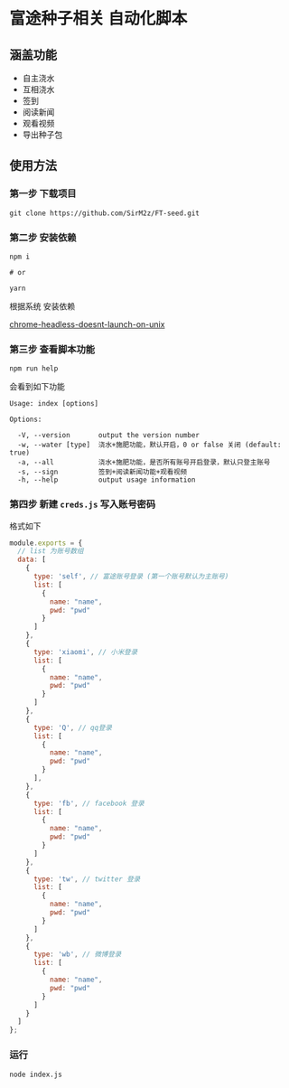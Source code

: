 # 富途种子相关 自动化脚本

## 涵盖功能

- 自主浇水
- 互相浇水
- 签到
- 阅读新闻
- 观看视频
- 导出种子包

## 使用方法

### 第一步 下载项目

```shell
git clone https://github.com/SirM2z/FT-seed.git
```

### 第二步 安装依赖

```shell
npm i

# or

yarn
```

根据系统 安装依赖

[chrome-headless-doesnt-launch-on-unix](https://github.com/GoogleChrome/puppeteer/blob/master/docs/troubleshooting.md#chrome-headless-doesnt-launch-on-unix)


### 第三步 查看脚本功能

```shell
npm run help
```

会看到如下功能

```
Usage: index [options]

Options:

  -V, --version       output the version number
  -w, --water [type]  浇水+施肥功能，默认开启，0 or false 关闭 (default: true)
  -a, --all           浇水+施肥功能，是否所有账号开启登录，默认只登主账号
  -s, --sign          签到+阅读新闻功能+观看视频
  -h, --help          output usage information
```

### 第四步 新建 `creds.js` 写入账号密码

格式如下
```js
module.exports = {
  // list 为账号数组
  data: [
    {
      type: 'self', // 富途账号登录 (第一个账号默认为主账号)
      list: [
        {
          name: "name",
          pwd: "pwd"
        }
      ]
    },
    {
      type: 'xiaomi', // 小米登录
      list: [
        {
          name: "name",
          pwd: "pwd"
        }
      ]
    },
    {
      type: 'Q', // qq登录
      list: [
        {
          name: "name",
          pwd: "pwd"
        }
      ],
    },
    {
      type: 'fb', // facebook 登录
      list: [
        {
          name: "name",
          pwd: "pwd"
        }
      ]
    },
    {
      type: 'tw', // twitter 登录
      list: [
        {
          name: "name",
          pwd: "pwd"
        }
      ]
    },
    {
      type: 'wb', // 微博登录
      list: [
        {
          name: "name",
          pwd: "pwd"
        }
      ]
    }
  ]
};
```

### 运行

```shell
node index.js
```